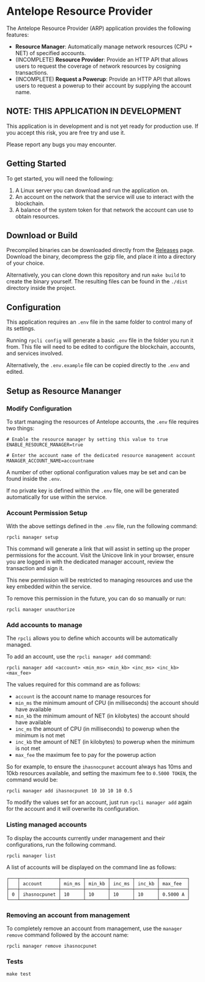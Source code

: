 # Antelope Resource Provider

The Antelope Resource Provider (ARP) application provides the following features:

- **Resource Manager**: Automatically manage network resources (CPU + NET) of specified accounts.
- (INCOMPLETE) **Resource Provider**: Provide an HTTP API that allows users to request the coverage of network resources by cosigning transactions.
- (INCOMPLETE) **Request a Powerup**: Provide an HTTP API that allows users to request a powerup to their account by supplying the account name.

## NOTE: THIS APPLICATION IN DEVELOPMENT

This application is in development and is not yet ready for production use. If you accept this risk, you are free try and use it.

Please report any bugs you may encounter.

## Getting Started

To get started, you will need the following:

1. A Linux server you can download and run the application on.
2. An account on the network that the service will use to interact with the blockchain.
3. A balance of the system token for that network the account can use to obtain resources.

## Download or Build

Precompiled binaries can be downloaded directly from the [Releases](https://github.com/greymass/resource-provider/releases) page. Download the binary, decompress the gzip file, and place it into a directory of your choice.

Alternatively, you can clone down this repository and run `make build` to create the binary yourself. The resulting files can be found in the `./dist` directory inside the project.

## Configuration

This application requires an `.env` file in the same folder to control many of its settings.

Running `rpcli config` will generate a basic `.env` file in the folder you run it from. This file will need to be edited to configure the blockchain, accounts, and services involved.

Alternatively, the `.env.example` file can be copied directly to the `.env` and edited.

## Setup as Resource Mananger

### Modify Configuration

To start managing the resources of Antelope accounts, the `.env` file requires two things:

```
# Enable the resource manager by setting this value to true
ENABLE_RESOURCE_MANAGER=true

# Enter the account name of the dedicated resource management account
MANAGER_ACCOUNT_NAME=accountname
```

A number of other optional configuration values may be set and can be found inside the `.env`.

If no private key is defined within the `.env` file, one will be generated automatically for use within the service.

### Account Permission Setup

With the above settings defined in the `.env` file, run the following command:

```
rpcli manager setup
```

This command will generate a link that will assist in setting up the proper permissions for the account. Visit the Unicove link in your browser, ensure you are logged in with the dedicated manager account, review the transaction and sign it.

This new permission will be restricted to managing resources and use the key embedded within the service.

To remove this permission in the future, you can do so manually or run:

```
rpcli manager unauthorize
```

### Add accounts to manage

The `rpcli` allows you to define which accounts will be automatically managed.

To add an account, use the `rpcli manager add` command:

```
rpcli manager add <account> <min_ms> <min_kb> <inc_ms> <inc_kb> <max_fee>
```

The values required for this command are as follows:

- `account` is the account name to manage resources for
- `min_ms` the minimum amount of CPU (in milliseconds) the account should have available
- `min_kb` the minimum amount of NET (in kilobytes) the account should have available
- `inc_ms` the amount of CPU (in milliseconds) to powerup when the minimum is not met
- `inc_kb` the amount of NET (in kilobytes) to powerup when the minimum is not met
- `max_fee` the maximum fee to pay for the powerup action

So for example, to ensure the `ihasnocpunet` account always has 10ms and 10kb resources available, and setting the maximum fee to `0.5000 TOKEN`, the command would be:

```
rpcli manager add ihasnocpunet 10 10 10 10 0.5
```

To modify the values set for an account, just run `rpcli manager add` again for the account and it will overwrite its configuration.

### Listing managed accounts

To display the accounts currently under management and their configurations, run the following command.

```
rpcli manager list
```

A list of accounts will be displayed on the command line as follows:

```
┌───┬──────────────┬────────┬────────┬────────┬────────┬──────────┐
│   │ account      │ min_ms │ min_kb │ inc_ms │ inc_kb │ max_fee  │
├───┼──────────────┼────────┼────────┼────────┼────────┼──────────┤
│ 0 │ ihasnocpunet │ 10     │ 10     │ 10     │ 10     │ 0.5000 A │
└───┴──────────────┴────────┴────────┴────────┴────────┴──────────┘
```

### Removing an account from management

To completely remove an account from management, use the `manager remove` command followed by the account name:

```
rpcli manager remove ihasnocpunet
```

### Tests

`make test`
